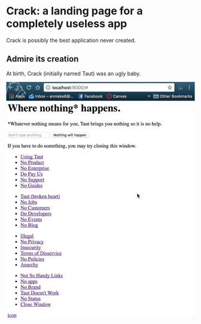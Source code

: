 # Crack: a landing page for a completely useless app
Crack is possibly the best application never created.

## Admire its creation
At birth, Crack (initially named Taut) was an ugly baby.

![1](/img/1.gif)
